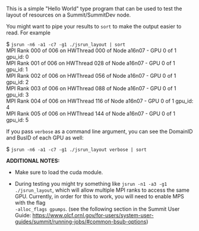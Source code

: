 This is a simple "Hello World" type program that can be used to test the layout of resources on a Summit/SummitDev node.

You might want to pipe your results to `sort` to make the output easier to read. For example

$ `jsrun -n6 -a1 -c7 -g1 ./jsrun_layout | sort`  
MPI Rank 000 of 006 on HWThread 000 of Node a16n07 - GPU 0 of 1 gpu_id: 0  
MPI Rank 001 of 006 on HWThread 028 of Node a16n07 - GPU 0 of 1 gpu_id: 1  
MPI Rank 002 of 006 on HWThread 056 of Node a16n07 - GPU 0 of 1 gpu_id: 2  
MPI Rank 003 of 006 on HWThread 088 of Node a16n07 - GPU 0 of 1 gpu_id: 3  
MPI Rank 004 of 006 on HWThread 116 of Node a16n07 - GPU 0 of 1 gpu_id: 4  
MPI Rank 005 of 006 on HWThread 144 of Node a16n07 - GPU 0 of 1 gpu_id: 5  
  
If you pass `verbose` as a command line argument, you can see the DomainID and BusID of each GPU as well:  
  
$ `jsrun -n6 -a1 -c7 -g1 ./jsrun_layout verbose | sort`  
  
**ADDITIONAL NOTES:**  

* Make sure to load the cuda module.

* During testing you might try something like `jsrun -n1 -a3 -g1 ./jsrun_layout`, which will allow multiple MPI ranks to access the same GPU. Currently, in order for this to work, you will need to enable MPS with the flag   
`-alloc_flags gpumps`. (see the following section in the Summit User Guide: https://www.olcf.ornl.gov/for-users/system-user-guides/summit/running-jobs/#common-bsub-options) 
